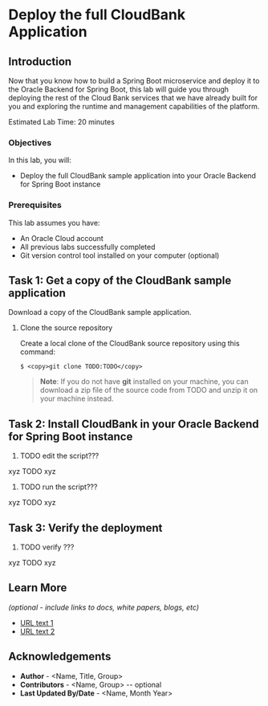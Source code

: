 # Deploy the full CloudBank Application

## Introduction

Now that you know how to build a Spring Boot microservice and deploy it to the Oracle Backend for Spring Boot, this lab will guide you through deploying the rest of the Cloud Bank services that we have already built for you and exploring the runtime and management capabilities of the platform.

Estimated Lab Time: 20 minutes

### Objectives

In this lab, you will:
* Deploy the full CloudBank sample application into your Oracle Backend for Spring Boot instance

### Prerequisites

This lab assumes you have:
* An Oracle Cloud account
* All previous labs successfully completed
* Git version control tool installed on your computer (optional)


## Task 1: Get a copy of the CloudBank sample application

Download a copy of the CloudBank sample application.

1. Clone the source repository

   Create a local clone of the CloudBank source repository using this command: 

    ```
    $ <copy>git clone TODO:TODO</copy>
    ```

    > **Note**: If you do not have **git** installed on your machine, you can download a zip file of the source code from TODO and unzip it on your machine instead.


## Task 2: Install CloudBank in your Oracle Backend for Spring Boot instance

1. TODO edit the script???

  xyz TODO xyz 
  
1. TODO run the script???

  xyz TODO xyz 

## Task 3: Verify the deployment

1. TODO verify ???

  xyz TODO xyz 


## Learn More

*(optional - include links to docs, white papers, blogs, etc)*

* [URL text 1](http://docs.oracle.com)
* [URL text 2](http://docs.oracle.com)

## Acknowledgements
* **Author** - <Name, Title, Group>
* **Contributors** -  <Name, Group> -- optional
* **Last Updated By/Date** - <Name, Month Year>
